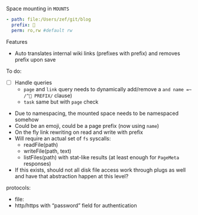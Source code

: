 Space mounting in `MOUNTS`

```yaml
- path: file:/Users/zef/git/blog
  prefix: 📖
  perm: ro,rw #default rw
```

Features
* Auto translates internal wiki links (prefixes with prefix) and removes prefix upon save

To do:
* [ ] Handle queries
  * `page` and `link` query needs to dynamically add/remove a `and name =~ /^🚪 PREFIX/` clause)
  * `task` same but with `page` check

* Due to namespacing, the mounted space needs to be namespaced somehow
* Could be an emoji, could be a page prefix (now using `name`)
* On the fly link rewriting on read and write with prefix
* Will require an actual set of `fs` syscalls:
  * readFile(path)
  * writeFile(path, text)
  * listFiles(path) with stat-like results (at least enough for `PageMeta` responses)
* If this exists, should not all disk file access work through plugs as well and have that abstraction happen at this level?

protocols:
* file:
* http/https with “password” field for authentication